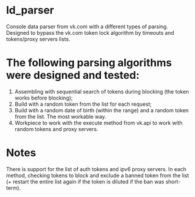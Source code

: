 # Id_parser
Console data parser from vk.com with a different types of parsing. Designed to bypass the vk.com token lock algorithm by timeouts and tokens/proxy servers lists.

# The following parsing algorithms were designed and tested:
1. Assembling with sequential search of tokens during blocking (the token works before blocking);
2. Build with a random token from the list for each request;
3. Build with a random date of birth (within the range) and a random token from the list. The most workable way.
4. Workpiece to work with the execute method from vk.api to work with random tokens and proxy servers.

# Notes
There is support for the list of auth tokens  and ipv6 proxy servers.
In each method, checking tokens to block and exclude a banned token from the list (+ restart the entire list again if the token is diluted if the ban was short-term).
